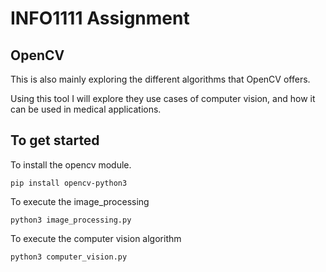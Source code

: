 # INFO1111 Assignment

## OpenCV
This is also mainly exploring the different algorithms that OpenCV offers.

Using this tool I will explore they use cases of computer vision, and how it can be used in medical applications.

## To get started
To install the opencv module.
```
pip install opencv-python3
```
To execute the image_processing
```
python3 image_processing.py
```

To execute the computer vision algorithm

```
python3 computer_vision.py
```
